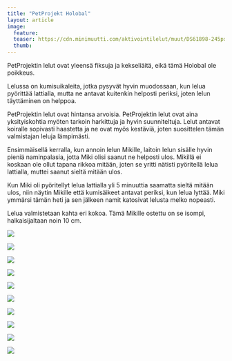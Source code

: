 ```yaml
---
title: "PetProjekt Holobal"
layout: article
image:
  feature:
  teaser: https://cdn.minimuutti.com/aktivointilelut/muut/DS61898-245px.jpg
  thumb:
---
```


PetProjektin lelut ovat yleensä fiksuja ja kekseliäitä, eikä tämä Holobal ole poikkeus.

Lelussa on kumisuikaleita, jotka pysyvät hyvin muodossaan, kun lelua pyörittää lattialla, mutta ne antavat kuitenkin helposti periksi, joten lelun täyttäminen on helppoa.

PetProjektin lelut ovat hintansa arvoisia. PetProjektin lelut ovat aina yksityiskohtia myöten tarkoin harkittuja ja hyvin suunniteltuja. Lelut antavat koiralle sopivasti haastetta ja ne ovat myös kestäviä, joten suosittelen tämän valmistajan leluja lämpimästi.

Ensimmäisellä kerralla, kun annoin lelun Mikille, laitoin lelun sisälle hyvin pieniä naminpalasia, jotta Miki olisi saanut ne helposti ulos. Mikillä ei koskaan ole ollut tapana rikkoa mitään, joten se yritti nätisti pyöritellä lelua lattialla, muttei saanut sieltä mitään ulos.

Kun Miki oli pyöritellyt lelua lattialla yli 5 minuuttia saamatta sieltä mitään ulos, niin näytin Mikille että kumisäikeet antavat periksi, kun lelua lyttää. Miki ymmärsi tämän heti ja sen jälkeen namit katosivat lelusta melko nopeasti.

Lelua valmistetaan kahta eri kokoa. Tämä Mikille ostettu on se isompi, halkaisijaltaan noin 10 cm.

![](https://cdn.minimuutti.com/aktivointilelut/muut/DS61848-800px.jpg)

![](https://cdn.minimuutti.com/aktivointilelut/muut/DS61866-800px.jpg)

![](https://cdn.minimuutti.com/aktivointilelut/muut/DS61885-800px.jpg)

![](https://cdn.minimuutti.com/aktivointilelut/muut/DS61898-800px.jpg)

![](https://cdn.minimuutti.com/aktivointilelut/muut/DS61910-800px.jpg)

![](https://cdn.minimuutti.com/aktivointilelut/muut/DS61943-800px.jpg)

![](https://cdn.minimuutti.com/aktivointilelut/muut/DS61961-800px.jpg)

![](https://cdn.minimuutti.com/aktivointilelut/muut/DS61971-800px.jpg)

![](https://cdn.minimuutti.com/aktivointilelut/muut/DS61979-800px.jpg)

![](https://cdn.minimuutti.com/aktivointilelut/muut/DS61842-800px.jpg)
